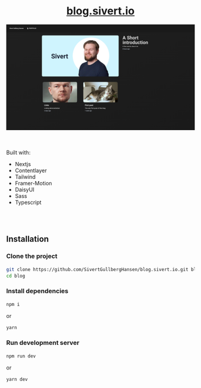 <div align=center>
<h1><a href='https://blog.sivert.io'>blog.sivert.io</a></h1>
<img src='docs/screenshot2.png' />
</div>

<br />
<br />

Built with:
- Nextjs
- Contentlayer
- Tailwind
- Framer-Motion
- DaisyUI
- Sass
- Typescript

<br />
<br />

## Installation

### Clone the project
```sh
git clone https://github.com/SivertGullbergHansen/blog.sivert.io.git blog
cd blog
```

### Install dependencies
```sh
npm i
```
or
```sh
yarn
```

### Run development server
```sh
npm run dev
```
or
```sh
yarn dev
```
